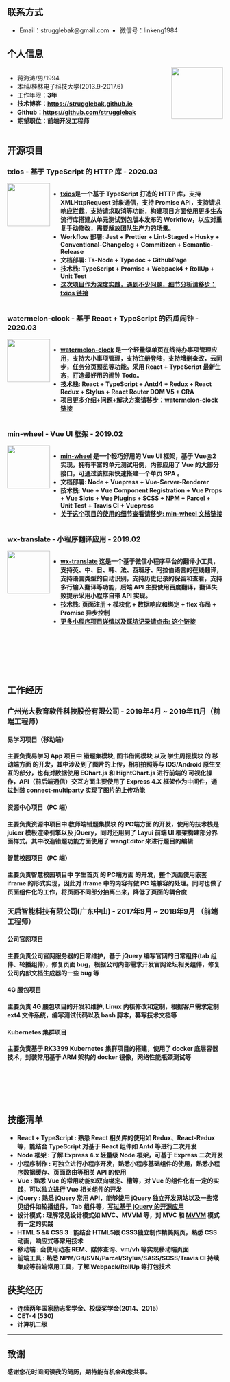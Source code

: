 ## 联系方式
<ul style="overflow: hidden;">
<li style="float: left; margin-left: 5px; margin-right: 20px;">Email：strugglebak@gmail.com</li>
<li style="float: left; margin-left: 5px; margin-right: 20px;">微信号：linkeng1984</li>
</ul>

## 个人信息
<div style="overflow: hidden;">
<div style="float: right">
<img src="https://i.loli.net/2019/10/29/rIMSc5khJTwtWLn.jpg" width=120>
</div>
<div style="float: left;">
<ul>
<li>蒋海涛/男/1994</li>
<li>本科/桂林电子科技大学(2013.9-2017.6)</li>
<li>工作年限：<strong>3年<strong></li>
<li><strong>技术博客：</strong><u><a href="https://strugglebak.github.io">https://strugglebak.github.io</a></u></li>
<li><strong>Github：</strong><u><a href="https://github.com/strugglebak">https://github.com/strugglebak</a></u></li>
<li>期望职位：<strong>前端开发</strong>工程师</li>
</ul>
</div>
</div>

## 开源项目

### txios - 基于 TypeScript 的 HTTP 库 - 2020.03

<div style="overflow: hidden;">
<div style="float: left; padding: 0px 0;">
<a href="https://strugglebak.github.io/txios/" style="display: inline-block;">
<img src="https://i.loli.net/2020/03/17/lFDsRbZCWJXM5xQ.png" width="100">
</a>
</div>
<div style="float: right; width: 80%;">
<ul>
<li><u><a href="https://github.com/strugglebak/txios">txios</a></u>是一个基于 <strong>TypeScript</strong> 打造的 HTTP 库，支持 <strong>XMLHttpRequest</strong> 对象通信，支持 <strong>Promise</strong> API，支持<strong>请求响应拦截</strong>，支持<strong>请求取消</strong>等功能，构建项目方面使用更多生态流行库搭建从<strong>单元测试</strong>到<strong>包版本发布</strong>的 Workflow，以应对重复手动修改，需要解放团队生产力的场景。</li>

<li>Workflow 部署: <strong>Jest</strong> + Prettier + Lint-Staged + Husky + Conventional-Changelog + Commitizen + Semantic-Release</li>
<li>文档部署: Ts-Node + Typedoc + GithubPage </li>
<li>技术栈: <strong>TypeScript</strong> + Promise + Webpack4 + RollUp + Unit Test</li>
<li><strong><u>这次项目作为深度实践，遇到不少问题，细节分析请移步：</strong><a href="https://strugglebak.github.io/2020/03/14/txios-%E5%9F%BA%E4%BA%8ETypeScript%E7%9A%84http%E5%BA%93%E7%9A%84%E5%AE%9E%E8%B7%B5%E6%80%BB%E7%BB%93/">txios 链接</a></u></li>
</ul>
</div>
</div>

### watermelon-clock - 基于 React + TypeScript 的西瓜闹钟 - 2020.03

<div style="overflow: hidden;">
<div style="float: left; padding: 0px 0;">
<a href="https://strugglebak.github.io/watermelon-clock/" style="display: inline-block;">
<img src="https://i.loli.net/2020/03/17/DLhQunRFPojMyTq.png" width="100">
</a>
</div>
<div style="float: right; width: 80%;">
<ul>
<li><u><a href="https://github.com/strugglebak/watermelon-clock">watermelon-clock</a></u> 是一个轻量级单页在线待办事项管理应用，支持大小事项管理，支持注册登陆，支持增删查改，云同步，任务分页预览等功能。采用 <strong>React</strong> + <strong>TypeScript</strong> 最新生态，打造最好用的闹钟 Todo。</li>
<li>技术栈: <strong>React</strong> + <strong>TypeScript</strong> + <strong>Antd4</strong> + Redux + React Redux + Stylus + React Router DOM V5 + CRA</li>
<li><u><strong>项目更多介绍+问题+解决方案请移步：</strong><a href="https://strugglebak.github.io/2020/03/17/watermelon-clock-%E5%9F%BA%E4%BA%8ETypeScript-React%E7%9A%84%E8%A5%BF%E7%93%9C%E9%97%B9%E9%92%9F%E9%A1%B9%E7%9B%AE%E7%9A%84%E5%AE%9E%E8%B7%B5%E6%80%BB%E7%BB%93/">watermelon-clock 链接</a></u></li>
</ul>
</div>
</div>

### min-wheel - Vue UI 框架 - 2019.02

<div style="overflow: hidden;">
<div style="float: left; padding: 0px 0;">
<a href="http://strugglebak.github.io/min-wheel/" style="display: inline-block;">
<img src="https://i.loli.net/2019/02/28/5c776eec17980.png" width="100">
</a>
</div>
<div style="float: right; width: 80%;">
<ul>
<li><u><a href="https://github.com/strugglebak/min-wheel">min-wheel</a></u> 是一个轻巧好用的 <strong>Vue</strong> UI 框架，基于 Vue@2 实现，拥有丰富的<strong>单元测试</strong>用例，内部应用了 Vue 的大部分接口，可通过该框架快速搭建一个单页 SPA 。</li>
<li>文档部署: <strong>Node</strong> + Vuepress + Vue-Server-Renderer</li>
<li>技术栈: <strong>Vue</strong> + Vue Component Registration + Vue Props + Vue Slots + Vue Plugins + SCSS + NPM + Parcel + Unit Test + Travis CI + Vuepress</li>
<li><u><strong>关于这个项目的使用的细节查看请移步:</strong> <a href="http://strugglebak.github.io/min-wheel/">min-wheel 文档链接</a></u></li>
</ul>
</div>
</div>


### wx-translate - 小程序翻译应用 - 2019.02
<div style="overflow: hidden;">
<div style="float: left; padding: 0px 0;">
<img src="https://i.loli.net/2019/02/27/5c7656307e497.jpeg" width="100">
</div>
<div style="float: right; width: 80%">
<ul>
<li><u><a href="https://github.com/strugglebak/wx-translate">wx-translate</a></u> 这是一个基于<strong>微信小程序</strong>平台的翻译小工具，支持英、中、日、韩、法、西班牙、阿拉伯语言的在线翻译，支持语言类型的自动识别，支持历史记录的保留和查看，支持多行输入翻译等功能，后端 API 主要使用百度翻译，翻译失败提示采用小程序自带 API 实现。</li>
<li>技术栈: 页面注册 + 模块化 + 数据响应和绑定 + flex 布局 + Promise 异步控制</li>
<li><u><strong>更多小程序项目详情以及踩坑记录请点击:</strong> <a href="https://github.com/strugglebak/wx-translate/blob/master/README.md">这个链接</a></u></li>
</ul>
</div>
</div>

<div style="margin-bottom: 120px"></div>

## 工作经历

### 广州光大教育软件科技股份有限公司 - 2019年4月 ~ 2019年11月（前端工程师）
#### 易学习项目（移动端）
主要负责易学习 App 项目中 **错题集模块**, **图书借阅模块** 以及 **学生周报模块** 的 **移动端方面** 的开发，其中涉及到了图片的上传，相机拍照等与 IOS/Android 原生交互的部分，也有对数据使用 **EChart.js** 和 **HightChart.js** 进行前端的 **可视化操作**，API（前后端通信）交互方面主要使用了 **Express 4.X** 框架作为中间件，通过封装 connect-multiparty 实现了图片的上传功能

#### 资源中心项目（PC 端）
主要负责资源中项目中 **教师端错题集模块** 的 **PC端方面** 的开发，使用的技术栈是 **juicer** 模板渲染引擎以及 **jQuery**，同时还用到了 **Layui** 前端 UI 框架构建部分界面样式。其中改造错题功能方面使用了 **wangEditor** 来进行题目的编辑

#### 智慧校园项目（PC 端）
主要负责智慧校园项目中 **学生首页** 的 **PC端方面** 的开发，整个页面使用嵌套 iframe 的形式实现，因此对 iframe 中的内容有做 PC 端兼容的处理。同时也做了页面组件化的工作，将页面不同部分抽离出来，降低了页面的耦合度

### 天启智能科技有限公司(广东中山) - 2017年9月 ~ 2018年9月 （前端工程师）

#### 公司官网项目
主要负责公司官网服务器的日常维护，基于 **jQuery** 编写官网的日常组件(tab 组件、轮播组件)，修复页面 bug，根据公司内部需求开发官网论坛相关组件，修复公司内部文档生成器的一些 bug 等

#### 4G 腰包项目
主要负责 4G 腰包项目的开发和维护, Linux 内核修改和定制，根据客户需求定制 ext4 文件系统，编写测试代码以及 bash 脚本，纂写技术文档等

#### Kubernetes 集群项目
主要负责基于 RK3399 Kubernetes 集群项目的搭建，使用了 docker 底层容器技术，封装常用基于 ARM 架构的 docker 镜像，网络性能瓶颈测试等

<div style="margin-bottom: 120px"></div>

## 技能清单
- React + TypeScript : 熟悉 React 相关库的使用如 Redux、React-Redux 等，能结合 TypeScript 对基于 React 组件如 Antd 等进行二次开发
- Node 框架 : 了解 Express 4.x 轻量级 Node 框架，可基于 Express 二次开发
- 小程序制作 : 可独立进行小程序开发，熟悉小程序基础组件的使用，熟悉小程序数据缓存、页面路由等相关 API 的使用
- Vue : 熟悉 Vue 的常用功能如双向绑定、槽等，对 Vue 的组件化有一定的实践，可以独立进行 Vue 相关组件的开发
- jQuery : 熟悉 jQuery 常用 API，能够使用 jQuery 独立开发网站以及一些常见组件如轮播组件，Tab 组件等，[写过基于 jQuery 的开源应用](https://github.com/strugglebak/music)
- 设计模式 : 理解常见设计模式如 MVC、MVVM 等，对 MVC 和 [MVVM](https://github.com/strugglebak/mvvm) 模式有一定的实践
- HTML 5 && CSS 3 : 能结合 HTML5跟 CSS3独立制作精美网页，熟悉 CSS 动画，响应式等常用技术
- 移动端 : 会使用动态 REM、媒体查询、vm/vh 等实现移动端页面
- 前端工具 : 熟悉 NPM/Git/SVN/Parcel/Stylus/SASS/SCSS/Travis CI 持续集成等前端常用工具，了解 Webpack/RollUp 等打包技术

## 获奖经历
- 连续两年国家励志奖学金、校级奖学金(2014、2015)
- CET-4 (530)
- 计算机二级

---
## 致谢
感谢您花时间阅读我的简历，期待能有机会和您共事。

